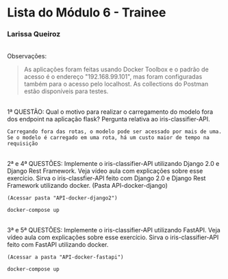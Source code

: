 # Lista do Módulo 6 - Trainee

### Larissa Queiroz 
\
Observações:  
> As aplicações foram feitas usando Docker Toolbox e o padrão de acesso é o endereço "192.168.99.101", mas foram configuradas também para o acesso pelo localhost. As collections do Postman estão disponíveis para testes.
>
\
1ª QUESTÃO: Qual o motivo para realizar o carregamento do modelo fora dos endpoint na aplicação flask? Pergunta relativa ao iris-classifier-API. 

```
Carregando fora das rotas, o modelo pode ser acessado por mais de uma. Se o modelo é carregado em uma rota, há um custo maior de tempo na requisição
```
\
2ª e 4ª QUESTÕES: Implemente o iris-classifier-API utilizando Django 2.0 e Django Rest Framework. Veja vídeo aula com explicações sobre esse exercício. Sirva o iris-classfier-API feito com Django 2.0 e Django Rest Framework utilizando docker. (Pasta API-docker-django)

```
(Acessar pasta "API-docker-django2")

docker-compose up
```

\
3ª e 5ª QUESTÕES: Implemente o iris-classifier-API utilizando FastAPI. Veja vídeo aula com explicações sobre esse exercício. Sirva o iris-classifier-API feito com FastAPI utilizando docker.

```
(Acessar a pasta "API-docker-fastapi")

docker-compose up
```